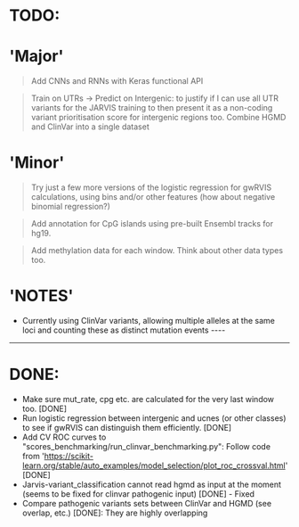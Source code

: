 # TODO:
# 'Major'
> Add CNNs and RNNs with Keras functional API

> Train on UTRs -> Predict on Intergenic: to justify if I can use all UTR variants for the JARVIS training to then present it as a non-coding variant prioritisation score for intergenic regions too.
> Combine HGMD and ClinVar into a single dataset



# 'Minor'
> Try just a few more versions of the logistic regression for gwRVIS calculations, using bins and/or other features (how about negative binomial regression?)

> Add annotation for CpG islands using pre-built Ensembl tracks for hg19.

> Add methylation data for each window. Think about other data types too.


# 'NOTES'
- Currently using ClinVar variants, allowing multiple alleles at the same loci and counting these as distinct mutation events ----

-----------------
# DONE:
- Make sure mut_rate, cpg etc. are calculated for the very last window too. [DONE]
- Run logistic regression between intergenic and ucnes (or other classes) to see if gwRVIS can distinguish them efficiently. [DONE]
- Add CV ROC curves to "scores_benchmarking/run_clinvar_benchmarking.py":
Follow code from 'https://scikit-learn.org/stable/auto_examples/model_selection/plot_roc_crossval.html' [DONE]
- Jarvis-variant_classification cannot read hgmd as input at the moment (seems to be fixed for clinvar pathogenic input) [DONE] - Fixed
- Compare pathogenic variants sets between ClinVar and HGMD (see overlap, etc.) [DONE]: They are highly overlapping
